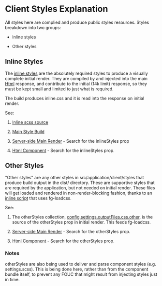 # Client Styles Explanation

All styles here are complied and produce public styles resources. Styles breakdown into two groups:

* Inline styles

* Other styles

## Inline Styles
The [inline styles](https://github.com/localnerve/react-pwa-reference/blob/master/src/application/client/styles/inline.scss) are the absolutely required styles to produce a visually complete initial render.
They are compiled by and injected into the main [Html](https://github.com/localnerve/react-pwa-reference/blob/master/src/application/components/Html.jsx) response, and contribute to the initial (14k limit) response, so they must be kept small and limited to just what is required.

The build produces inline.css and it is read into the response on initial render.

See:
1. [Inline scss source](https://github.com/localnerve/react-pwa-reference/blob/master/src/application/client/styles/inline.scss)

2. [Main Style Build](https://github.com/localnerve/react-pwa-reference/blob/master/src/build/ccss.js)

3. [Server-side Main Render](https://github.com/localnerve/react-pwa-reference/blob/master/src/application/server/main.js) - Search for the inlineStyles prop

4. [Html Component](https://github.com/localnerve/react-pwa-reference/blob/master/src/application/components/Html.jsx) - Search for the inlineStyles prop.

## Other Styles
"Other styles" are any other styles in src/application/client/styles that produce build output in the dist/ directory. These are supportive styles that are required by the application, but not needed on initial render. These files will get loaded and rendered in non-render-blocking fashion, thanks to an [inline script](https://github.com/localnerve/react-pwa-reference/blob/master/src/application/client/inline.js) that uses fg-loadcss.

See:
1. The otherStyles collection, [config.settings.outputFiles.css.other](https://github.com/localnerve/react-pwa-reference/blob/master/src/node_modules/configs/settings/index.js), is the source of the otherStyles prop in initial render. This feeds fg-loadcss.

2. [Server-side Main Render](https://github.com/localnerve/react-pwa-reference/blob/master/src/application/server/main.js) - Search for the otherStyles prop.

3. [Html Component](https://github.com/localnerve/react-pwa-reference/blob/master/src/application/components/Html.jsx) - Search for the otherStyles prop.

### Notes
otherStyles are also being used to deliver and parse component styles (e.g. settings.scss). This is being done here, rather than from the component bundle itself, to prevent any FOUC that might result from injecting styles just in time.
